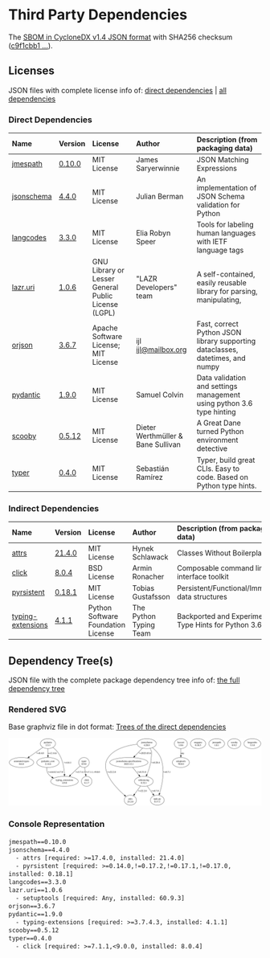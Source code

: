 # Third Party Dependencies

<!--[[[fill sbom_sha256()]]]-->
The [SBOM in CycloneDX v1.4 JSON format](https://github.com/sthagen/csaf/blob/default/sbom.json) with SHA256 checksum ([c9f1cbb1 ...](https://raw.githubusercontent.com/sthagen/csaf/default/sbom.json.sha256 "sha256:c9f1cbb184426d4079acfc02f4f30d5253cbc1cbc15d6c845d24eac96c37dd7d")).
<!--[[[end]]] (checksum: 702eb9cc74c3df71d841a9b775bc7b0c)-->
## Licenses

JSON files with complete license info of: [direct dependencies](direct-dependency-licenses.json) | [all dependencies](all-dependency-licenses.json)

### Direct Dependencies

<!--[[[fill direct_dependencies_table()]]]-->
| Name                                                 | Version                                             | License                                             | Author                             | Description (from packaging data)                                              |
|:-----------------------------------------------------|:----------------------------------------------------|:----------------------------------------------------|:-----------------------------------|:-------------------------------------------------------------------------------|
| [jmespath](https://github.com/jmespath/jmespath.py)  | [0.10.0](https://pypi.org/project/jmespath/0.10.0/) | MIT License                                         | James Saryerwinnie                 | JSON Matching Expressions                                                      |
| [jsonschema](https://github.com/Julian/jsonschema)   | [4.4.0](https://pypi.org/project/jsonschema/4.4.0/) | MIT License                                         | Julian Berman                      | An implementation of JSON Schema validation for Python                         |
| [langcodes](https://github.com/rspeer/langcodes)     | [3.3.0](https://pypi.org/project/langcodes/3.3.0/)  | MIT License                                         | Elia Robyn Speer                   | Tools for labeling human languages with IETF language tags                     |
| [lazr.uri](https://launchpad.net/lazr.uri)           | [1.0.6](https://pypi.org/project/lazr.uri/1.0.6/)   | GNU Library or Lesser General Public License (LGPL) | "LAZR Developers" team             | A self-contained, easily reusable library for parsing, manipulating,           |
| [orjson](https://github.com/ijl/orjson)              | [3.6.7](https://pypi.org/project/orjson/3.6.7/)     | Apache Software License; MIT License                | ijl <ijl@mailbox.org>              | Fast, correct Python JSON library supporting dataclasses, datetimes, and numpy |
| [pydantic](https://github.com/samuelcolvin/pydantic) | [1.9.0](https://pypi.org/project/pydantic/1.9.0/)   | MIT License                                         | Samuel Colvin                      | Data validation and settings management using python 3.6 type hinting          |
| [scooby](https://github.com/banesullivan/scooby)     | [0.5.12](https://pypi.org/project/scooby/0.5.12/)   | MIT License                                         | Dieter Werthmüller & Bane Sullivan | A Great Dane turned Python environment detective                               |
| [typer](https://github.com/tiangolo/typer)           | [0.4.0](https://pypi.org/project/typer/0.4.0/)      | MIT License                                         | Sebastián Ramírez                  | Typer, build great CLIs. Easy to code. Based on Python type hints.             |
<!--[[[end]]] (checksum: ec8c3a705597e8a6d1d2ce4059ae6d0e)-->

### Indirect Dependencies

<!--[[[fill indirect_dependencies_table()]]]-->
| Name                                                                                           | Version                                                    | License                            | Author                 | Description (from packaging data)                      |
|:-----------------------------------------------------------------------------------------------|:-----------------------------------------------------------|:-----------------------------------|:-----------------------|:-------------------------------------------------------|
| [attrs](https://www.attrs.org/)                                                                | [21.4.0](https://pypi.org/project/attrs/21.4.0/)           | MIT License                        | Hynek Schlawack        | Classes Without Boilerplate                            |
| [click](https://palletsprojects.com/p/click/)                                                  | [8.0.4](https://pypi.org/project/click/8.0.4/)             | BSD License                        | Armin Ronacher         | Composable command line interface toolkit              |
| [pyrsistent](http://github.com/tobgu/pyrsistent/)                                              | [0.18.1](https://pypi.org/project/pyrsistent/0.18.1/)      | MIT License                        | Tobias Gustafsson      | Persistent/Functional/Immutable data structures        |
| [typing-extensions](https://github.com/python/typing/blob/master/typing_extensions/README.rst) | [4.1.1](https://pypi.org/project/typing-extensions/4.1.1/) | Python Software Foundation License | The Python Typing Team | Backported and Experimental Type Hints for Python 3.6+ |
 <!--[[[end]]] (checksum: b728114860512b2085276f5fbc53c226)-->

## Dependency Tree(s)

JSON file with the complete package dependency tree info of: [the full dependency tree](package-dependency-tree.json)

### Rendered SVG

Base graphviz file in dot format: [Trees of the direct dependencies](package-dependency-tree.dot.txt)

<img src="https://raw.githubusercontent.com/sthagen/csaf/default/docs/third-party/package-dependency-tree.svg" alt="Trees of the direct dependencies" title="Trees of the direct dependencies"/>

### Console Representation

<!--[[[fill dependency_tree_console_text()]]]-->
````console
jmespath==0.10.0
jsonschema==4.4.0
  - attrs [required: >=17.4.0, installed: 21.4.0]
  - pyrsistent [required: >=0.14.0,!=0.17.2,!=0.17.1,!=0.17.0, installed: 0.18.1]
langcodes==3.3.0
lazr.uri==1.0.6
  - setuptools [required: Any, installed: 60.9.3]
orjson==3.6.7
pydantic==1.9.0
  - typing-extensions [required: >=3.7.4.3, installed: 4.1.1]
scooby==0.5.12
typer==0.4.0
  - click [required: >=7.1.1,<9.0.0, installed: 8.0.4]
````
<!--[[[end]]] (checksum: ad8151bab1a35c519f45977d7e22610b)-->
